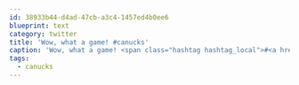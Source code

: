 ```yaml
---
id: 38933b44-d4ad-47cb-a3c4-1457ed4b0ee6
blueprint: text
category: twitter
title: 'Wow, what a game! #canucks'
caption: 'Wow, what a game! <span class="hashtag hashtag_local">#<a href="http://tweettemp.darylchymko.ca/?tag=canucks">canucks</a>'
tags:
  - canucks
---
```

